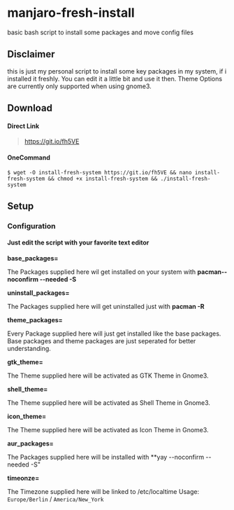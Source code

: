 # manjaro-fresh-install
basic bash script to install some packages and move config files

## Disclaimer
this is just my personal script to install some key packages in my system, if i installed it freshly.
You can edit it a little bit and use it then.
Theme Options are currently only supported when using gnome3.

## Download

#### Direct Link
> https://git.io/fh5VE

#### OneCommand

```
$ wget -O install-fresh-system https://git.io/fh5VE && nano install-fresh-system && chmod +x install-fresh-system && ./install-fresh-system
```

## Setup
### Configuration

#### Just edit the script with your favorite text editor
**base_packages=**

The Packages supplied here wil get installed on your system with **pacman--noconfirm --needed -S**

**uninstall_packages=**

The Packages supplied here will get uninstalled just with **pacman -R**

**theme_packages=**

Every Package supplied here will just get installed like the base packages. Base packages and theme packages are just seperated for better understanding.

**gtk_theme=**

The Theme supplied here will be activated as GTK Theme in Gnome3.

**shell_theme=**

The Theme supplied here will be activated as Shell Theme in Gnome3.

**icon_theme=**

The Theme supplied here will be activated as Icon Theme in Gnome3.

**aur_packages=**

The Packages supplied here will be installed with **yay --noconfirm --needed -S"

**timeonze=**

The Timezone supplied here will be linked to /etc/localtime
Usage: `Europe/Berlin` / `America/New_York`
